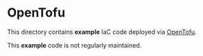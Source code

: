 # OpenTofu

This directory contains **example** IaC code deployed via [OpenTofu](https://opentofu.org/).

This **example** code is not regularly maintained.